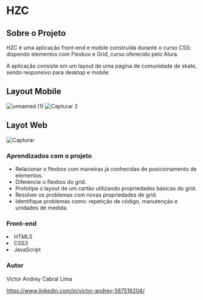 # HZC

## Sobre o Projeto



HZC é uma aplicação front-end e mobile construída durante o curso CSS: dispondo elementos com Flexbox e Grid, curso oferecido pelo Alura.

A aplicação consiste em um layout de uma página de comunidade de skate, sendo responsivo para desktop e mobile.


## Layout Mobile
![unnamed (1)](https://user-images.githubusercontent.com/109192128/200351726-26447020-feac-4f85-8a09-fcb6f5099c13.png)
![Capturar 2](https://user-images.githubusercontent.com/109192128/200359958-26049cd4-3f9a-445f-bebc-c4aee8758dbb.PNG)

## Layot Web
![Capturar](https://user-images.githubusercontent.com/109192128/200353658-2038103f-8fae-458c-abb4-a5255416a64a.PNG)

### Aprendizados com o projeto

- Relacionar o flexbox com maneiras já conhecidas de posicionamento de elementos.
- Diferencie o flexbox do grid.
- Prototipe o layout de um cartão utilizando propriedades básicas do grid.
- Resolver os problemas com novas propriedades de grid.
- Identifique problemas como: repetição de código, manutenção e unidades de medida.

### Front-end

<lu>
  <li> HTML5
  <li> CSS3
  <li> JavaScript
  
### Autor
    
 Victor Andrey Cabral Lima
 
 https://www.linkedin.com/in/victor-andrey-567516204/
  

